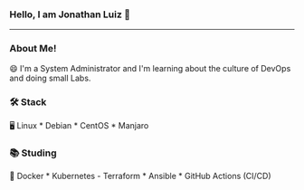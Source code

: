 ### Hello, I am Jonathan Luiz 👋

-------------------------------------------------------------------------

### About Me!

😄 I'm a System Administrator and I'm learning about the culture of DevOps and doing small Labs.

### 🛠️ Stack

🖥 Linux * Debian * CentOS * Manjaro

### 📚 Studing

📝 Docker * Kubernetes - Terraform * Ansible * GitHub Actions (CI/CD)

<!--
**jonathanAluiz/jonathanAluiz** is a ✨ _special_ ✨ repository because its `README.md` (this file) appears on your GitHub profile.

Here are some ideas to get you started:

- 🔭 I’m currently working on ...
- 🌱 I’m currently learning ...
- 👯 I’m looking to collaborate on ...
- 🤔 I’m looking for help with ...
- 💬 Ask me about ...
- 📫 How to reach me: ...
- 😄 Pronouns: ...
- ⚡ Fun fact: ...
-->
